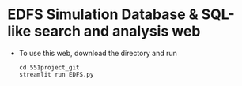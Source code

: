 # EDFS Simulation Database & SQL-like search and analysis web #
- To use this web, download the directory and run 
    ```shell
    cd 551project_git
    streamlit run EDFS.py
    ```
